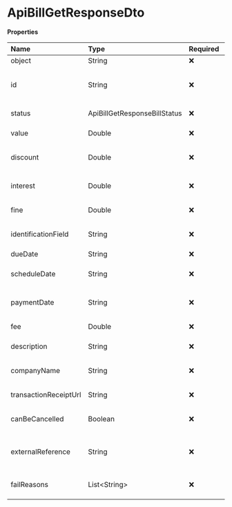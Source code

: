 # ApiBillGetResponseDto

**Properties**

| Name                  | Type                         | Required | Description                                  |
| :-------------------- | :--------------------------- | :------- | :------------------------------------------- |
| object                | String                       | ❌       | Object type                                  |
| id                    | String                       | ❌       | Unique bill payment identifier in Asaas      |
| status                | ApiBillGetResponseBillStatus | ❌       | Bill payment status                          |
| value                 | Double                       | ❌       | Amount to be paid                            |
| discount              | Double                       | ❌       | Discount attributed to payment               |
| interest              | Double                       | ❌       | Interest attributed to payment               |
| fine                  | Double                       | ❌       | Fine assigned to payment                     |
| identificationField   | String                       | ❌       | Typeable line of the bill to be paid         |
| dueDate               | String                       | ❌       | Billing due date                             |
| scheduleDate          | String                       | ❌       | Payment scheduling date                      |
| paymentDate           | String                       | ❌       | Date on which payment was made               |
| fee                   | Double                       | ❌       | Asaas fee for bill payment                   |
| description           | String                       | ❌       | Bill Payment Description                     |
| companyName           | String                       | ❌       | Company/Body issuing the payment             |
| transactionReceiptUrl | String                       | ❌       | Proof of bill payment                        |
| canBeCancelled        | Boolean                      | ❌       | Whether payment can be canceled              |
| externalReference     | String                       | ❌       | Unique identifier of the bill in your system |
| failReasons           | List\<String\>               | ❌       | List of reasons for payment failure          |

<!-- This file was generated by liblab | https://liblab.com/ -->
